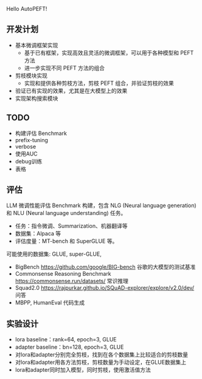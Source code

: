 Hello AutoPEFT!

## 开发计划

- 基本微调框架实现
  - 基于已有框架，实现高效且灵活的微调框架，可以用于各种模型和 PEFT 方法
  - 进一步实现不同 PEFT 方法的组合
- 剪枝模块实现
  - 实现和提供各种剪枝方法，剪枝 PEFT 组合，并验证剪枝的效果
- 验证已有实现的效果，尤其是在大模型上的效果
- 实现架构搜索模块

## TODO
- 构建评估 Benchmark
- prefix-tuning
- verbose
- 使用AUC
- debug训练
- 表格

## 评估

LLM 微调性能评估 Benchmark 构建，包含 NLG (Neural language generation) 和 NLU (Neural language understanding) 任务。

- 任务：指令微调、Summarization、机器翻译等
- 数据集：Alpaca 等
- 评估度量：MT-bench 和 SuperGLUE 等。

可能使用的数据集: GLUE, super-GLUE, 
- BigBench https://github.com/google/BIG-bench 谷歌的大模型的测试基准
- Commonsense Reasoning Benchmark https://commonsense.run/datasets/ 常识推理
- Squad2.0 https://rajpurkar.github.io/SQuAD-explorer/explore/v2.0/dev/ 问答
- MBPP, HumanEval 代码生成

## 实验设计

- lora baseline：rank=64, epoch=3, GLUE
- adapter baseline：bn=128, epoch=3, GLUE
- 对lora和adapter分别完全剪枝，找到在各个数据集上比较适合的剪枝数量
- 对lora和adapter用各方法剪枝，剪枝数量为手动设定，在GLUE数据集上
- lora和adapter同时加入模型，同时剪枝，使用激活值方法